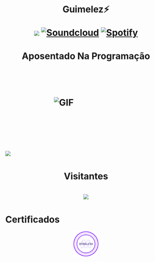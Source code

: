 
 <h1><p align="center">Guimelez⚡ </p>

<p align="center">
      <a href="https://www.instagram.com/gui_gerelli?igsh=MTM3OGM1MHU3OGJkcQ==" target="_blank"><img src="https://img.shields.io/badge/-Instagram-%23E4405F?style=for-the-badge&logo=instagram&logoColor=white" target="_blank"></a>
   <a href="https://on.soundcloud.com/hqhCu"><img alt="Soundcloud" title="Minhas Musica" src="https://shields.io/badge/-Soundcloud-critical.svg?&style=for-the-badge&logo=soundcloud&logoColor=white"></a>
      <a href="https://open.spotify.com/playlist/57flE86v6Cv7mfqygKvHEJ?si=irgUV9d3SSKzt8ssidhkfQ&pi=xFwnc1QFTqSBu">
      <img alt="Spotify" title="Minhas Musica" src="https://shields.io/badge/-Spotify-critical.svg?&style=for-the-badge&logo=spotify&logoColor=white"></a>
</p></h1>

<h1> <p align="center"> <bold>Aposentado Na Programação</bold></p>

 <div style="display: flex; justify-content: center;">
  <div style="border-radius: 50%px; overflow: hidden; width: 200px; height: 200px; display: flex; justify-content: center; align-items: center;">
    <img src="https://github.com/Guimelez/readme2/blob/main/5a7226a335ec8130f3d72d9bfa3ca98f.gif" alt="GIF" style="width: 100%; height: auto;">
  </div>
</div></h1>
    
 <h1> <img height="180em" src="https://github-readme-stats.vercel.app/api/top-langs/?username=Guimelez&layout=compact&langs_count=7&theme=dracula"/>
</div></h1>
    
  <div style="display: inline_block">
  
  <h1> <p align="center"> Visitantes 
 <p align="center">  <img alingn="center" src="https://profile-counter.glitch.me/Guimelez/count.svg" /></p></h1>

 <h1 align="left">Certificados</h1>
<p align="center"><img src="html-css-badge.png" width="80"></a>
</p>
